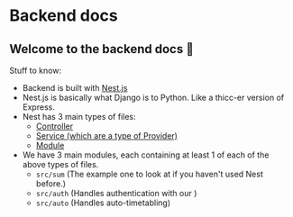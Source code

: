 # Backend docs

## Welcome to the backend docs 💯

Stuff to know:

- Backend is built with [Nest.js](https://nestjs.com/)
- Nest.js is basically what Django is to Python. Like a thicc-er version of Express.
- Nest has 3 main types of files:
  - [Controller](https://docs.nestjs.com/controllers)
  - [Service (which are a type of Provider)](https://docs.nestjs.com/providers)
  - [Module](https://docs.nestjs.com/modules)
- We have 3 main modules, each containing at least 1 of each of the above types of files.
  - `src/sum` (The example one to look at if you haven't used Nest before.)
  - `src/auth` (Handles authentication with our )
  - `src/auto` (Handles auto-timetabling)
